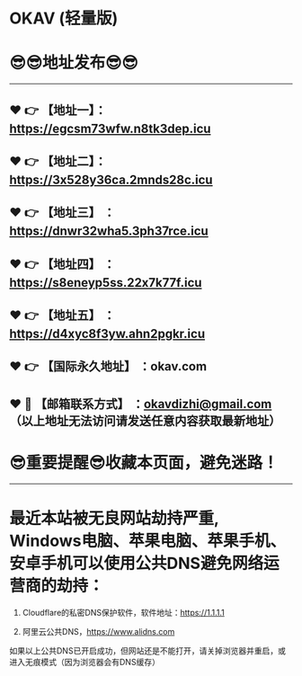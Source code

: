 # OKAV (轻量版)
:sunglasses::sunglasses:地址发布:sunglasses::sunglasses:
==

------
:heart: :point_right: 【地址一】：https://egcsm73wfw.n8tk3dep.icu
------
:heart: :point_right: 【地址二】：https://3x528y36ca.2mnds28c.icu
------
:heart: :point_right: 【地址三】 ：https://dnwr32wha5.3ph37rce.icu
-----
:heart: :point_right: 【地址四】 ：https://s8eneyp5ss.22x7k77f.icu
------
:heart: :point_right: 【地址五】 ：https://d4xyc8f3yw.ahn2pgkr.icu
------
:heart: :point_right: 【国际永久地址】 ：okav.com
------------
:heart: :e-mail: 【邮箱联系方式】 ：okavdizhi@gmail.com （以上地址无法访问请发送任意内容获取最新地址）
------
:sunglasses:重要提醒:sunglasses:收藏本页面，避免迷路！
==
------
最近本站被无良网站劫持严重, Windows电脑、苹果电脑、苹果手机、安卓手机可以使用公共DNS避免网络运营商的劫持：
==

1. Cloudflare的私密DNS保护软件，软件地址：https://1.1.1.1

2. 阿里云公共DNS，https://www.alidns.com

如果以上公共DNS已开启成功，但网站还是不能打开，请关掉浏览器并重启，或进入无痕模式（因为浏览器会有DNS缓存）
